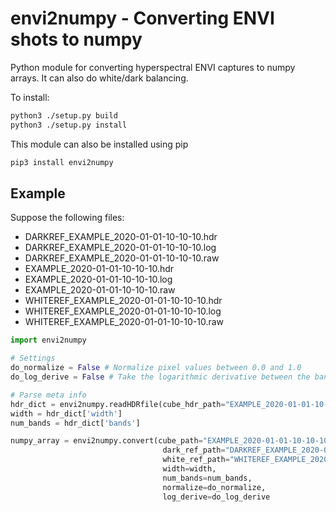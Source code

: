 # envi2numpy - Converting ENVI shots to numpy

Python module for converting hyperspectral ENVI captures to numpy arrays. 
It can also do white/dark balancing.

To install:

```bash
python3 ./setup.py build
python3 ./setup.py install
```

This module can also be installed using pip

```bash
pip3 install envi2numpy
```

## Example
Suppose the following files:

 - DARKREF_EXAMPLE_2020-01-01-10-10-10.hdr
 - DARKREF_EXAMPLE_2020-01-01-10-10-10.log
 - DARKREF_EXAMPLE_2020-01-01-10-10-10.raw
 - EXAMPLE_2020-01-01-10-10-10.hdr
 - EXAMPLE_2020-01-01-10-10-10.log
 - EXAMPLE_2020-01-01-10-10-10.raw
 - WHITEREF_EXAMPLE_2020-01-01-10-10-10.hdr
 - WHITEREF_EXAMPLE_2020-01-01-10-10-10.log
 - WHITEREF_EXAMPLE_2020-01-01-10-10-10.raw

```python
import envi2numpy

# Settings
do_normalize = False # Normalize pixel values between 0.0 and 1.0
do_log_derive = False # Take the logarithmic derivative between the bands

# Parse meta info
hdr_dict = envi2numpy.readHDRfile(cube_hdr_path="EXAMPLE_2020-01-01-10-10-10.hdr")
width = hdr_dict['width']
num_bands = hdr_dict['bands']

numpy_array = envi2numpy.convert(cube_path="EXAMPLE_2020-01-01-10-10-10.raw",
                                  dark_ref_path="DARKREF_EXAMPLE_2020-01-01-10-10-10.raw",
                                  white_ref_path="WHITEREF_EXAMPLE_2020-01-01-10-10-10.raw",
                                  width=width,
                                  num_bands=num_bands,
                                  normalize=do_normalize,
                                  log_derive=do_log_derive

```
